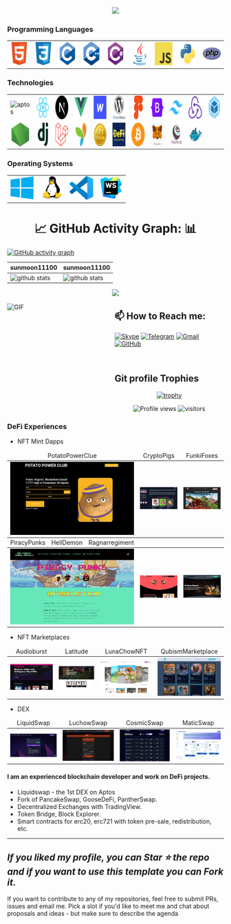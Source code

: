 <p align="center">
  <a href="https://github.com/ninja-1337"><img src="https://readme-typing-svg.herokuapp.com/?lines=Hi+there+👋,+I+am+Adam;+Welcome+to+My+GitHub+Profile!;Full+stack%20Developer;Webflow%20Developer+Designer;Wordpress+Developer;12%2B%20years%20of%20coding%20experience;Always%20learning%20new%20stuffs&font=Pacifico&center=true&width=650&height=120&color=58a6ff&vCenter=true&size=45%22"></a>
</p>

<h3 align="left">Programming Languages</h3>
<table>
  <tr>
    <td><img src="https://github.com/devicons/devicon/blob/master/icons/html5/html5-original.svg" alt="html" width="55" height="55"/></td>
    <td><img src="https://github.com/devicons/devicon/blob/master/icons/css3/css3-original.svg" alt="css" width="55" height="55"/></td>    
    <td><img src="https://github.com/devicons/devicon/blob/master/icons/c/c-original.svg" alt="c" width="55" height="55"/></td>
    <td><img src="https://github.com/devicons/devicon/blob/master/icons/cplusplus/cplusplus-original.svg" alt="c++" width="55" height="55"/></td>
    <td><img src="https://github.com/devicons/devicon/blob/master/icons/csharp/csharp-original.svg" alt="c#" width="55" height="55"/></td>
    <td><img src="https://github.com/devicons/devicon/blob/master/icons/java/java-original.svg" alt="java" width="55" height="55"/></td>
    <td><img src="https://github.com/devicons/devicon/blob/master/icons/javascript/javascript-original.svg" alt="javascript" width="55" height="55"/></td>
    <td><img src="https://github.com/devicons/devicon/blob/master/icons/python/python-original.svg" alt="python" width="55" height="55"/></td>
    <td><img src="https://github.com/devicons/devicon/blob/master/icons/php/php-original.svg" alt="php" width="55" height="55"/></td>
  </tr>  
</table>
  
<h3 align="left">Technologies</h3>
<table>
  <tr>
    <td><img src="https://avatars.githubusercontent.com/u/100313099?s=200&v=4" alt="aptos" width="55" height="55"/></td>
    <td><img src="https://github.com/devicons/devicon/blob/master/icons/react/react-original.svg" alt="react" width="55" height="55"/></td>
    <td><img src="https://github.com/devicons/devicon/blob/master/icons/nextjs/nextjs-original.svg" alt="nextjs" width="55" height="55"/></td>
    <td><img src="https://github.com/devicons/devicon/blob/master/icons/vuejs/vuejs-original.svg" alt="vuejs" width="55" height="55"/></td>
    <td><img src="https://github.com/devicons/devicon/blob/master/icons/webflow/webflow-original.svg" alt="webflow" width="55" height="55"/></td>
    <td><img src="https://github.com/devicons/devicon/blob/master/icons/wordpress/wordpress-original.svg" alt="wordpress" width="55" height="55"/></td>
    <td><img src="https://github.com/devicons/devicon/blob/master/icons/figma/figma-plain.svg" alt="figma" width="55" height="55"/></td>
    <td><img src="https://github.com/devicons/devicon/blob/master/icons/bootstrap/bootstrap-original.svg" alt="bootstrap" width="55" height="55"/></td>
    <td><img src="https://github.com/devicons/devicon/blob/master/icons/tailwindcss/tailwindcss-original.svg" alt="tailwind" width="55" height="55"/></td>
    <td><img src="https://github.com/devicons/devicon/blob/master/icons/redux/redux-original.svg" alt="react" width="55" height="55"/></td>
    <td><img src="https://github.com/devicons/devicon/blob/master/icons/webpack/webpack-original.svg" alt="webpack" width="55" height="55"/></td>
  </tr>
  <tr>
    <td><img src="https://github.com/devicons/devicon/blob/master/icons/nodejs/nodejs-original.svg" alt="nodejs" width="55" height="55"/></td>
    <td><img src="https://github.com/devicons/devicon/blob/master/icons/django/django-plain.svg" alt="django" width="55" height="55"/></td>
    <td><img src="https://github.com/devicons/devicon/blob/master/icons/laravel/laravel-original.svg" alt="laravel" width="55" height="55"/></td>
    <td><img src="https://github.com/devicons/devicon/blob/master/icons/yii/yii-original.svg" alt="yii" width="55" height="55"/></td>
    <td><img src="https://github.com/sunmoon11100/profile/blob/main/icons/icon_nft.png" alt="nft" width="55" height="55"/></td>
    <td><img src="https://github.com/sunmoon11100/profile/blob/main/icons/icon_defi.png" alt="defi" width="55" height="55"/></td>
    <td><img src="https://github.com/sunmoon11100/profile/blob/main/icons/icon_bitcoin.png" alt="bitcoin" width="55" height="55"/></td>
    <td><img src="https://github.com/sunmoon11100/profile/blob/main/icons/icon_metamask.png" alt="metamask" width="55" height="55"/></td>
    <td><img src="https://github.com/sunmoon11100/profile/blob/main/icons/icon_truffle.png" alt="truffle" width="55" height="55"/></td>
    <td><img src="https://github.com/devicons/devicon/blob/master/icons/docker/docker-original.svg" alt="docker" width="55" height="55"/></td>
  </tr>  
</table>

<h3 align="left">Operating Systems</h3>
<table>
  <tr>
  <td><img src="https://github.com/devicons/devicon/blob/master/icons/windows8/windows8-original.svg" alt="windows" width="55" height="55"/></td>
  <td><img src="https://github.com/devicons/devicon/blob/master/icons/linux/linux-original.svg" alt="inux" width="55" height="55"/></td>
  <td><img src="https://github.com/devicons/devicon/blob/master/icons/vscode/vscode-original.svg" alt="vscode" width="55" height="55"/></td>
  <td><img src="https://github.com/devicons/devicon/blob/master/icons/webstorm/webstorm-original.svg" alt="webstorm" width="55" height="55"/></td>
  </tr>  
</table>

<!--   GitHub stats graph -->
<h1 align="center">📈 GitHub Activity Graph: 📊</h1>

[![GitHub activity graph](https://activity-graph.herokuapp.com/graph?username=sunmoon11100&theme=react-dark)](https://github.com/ashutosh00710/github-readme-activity-graph)

<div align="center">

| sunmoon11100                                                                                                                                                                    | sunmoon11100                                                                                                                                |
| ------------------------------------------------------------------------------------------------------------------------------------------------------------------------------- | ------------------------------------------------------------------------------------------------------------------------------------------- |
| ![github stats](https://github-readme-stats.vercel.app/api?username=sunmoon11100&show_icons=true&theme=github_dark&include_all_commits=true&count_private=true&hide_title=true) | ![github stats](https://github-readme-stats.vercel.app/api/top-langs/?username=sunmoon11100&theme=github_dark&layout=compact&langs_count=8) |

</div>

<p align="center">
  <img src="https://github-readme-streak-stats.herokuapp.com?user=kroim&theme=dark&date_format=j%2Fn%5B%2FY%5D" />
</p>

<a target="_blank"><img align="left" height="250" width="250" alt="GIF" src="https://github.com/JayantGoel001/JayantGoel001/blob/master/GIF/github.gif"></a>

## 📫 How to Reach me:

<p align="left">
  <a href="https://join.skype.com/invite/BovXFoNcdbyy" target="blank"><img src="https://img.shields.io/badge/skype-%23181717.svg?style=plastic&logo=skype&logoColor=white" alt="Skype"/></a>
  <a href="https://t.me/sunmoon11100" target="blank"><img src="https://img.shields.io/badge/telegram-%23181717.svg?style=plastic&logo=telegram&logoColor=white" alt="Telegram"/></a>
  <a href="sunmoon11100:@gmail.com"><img src="https://img.shields.io/badge/gmail-%23181717.svg?style=plastic&logo=gmail&logoColor=white" alt="Gmail"/></a>
  <a href="https://github.com/sunmoon11100"><img src="https://img.shields.io/badge/github-%23181717.svg?style=plastic&logo=github&logoColor=white" alt="GitHub"/></a>
</p>
<br/>

## Git profile Trophies

<p align="center"> 
  <a href="https://github.com/ryo-ma/github-profile-trophy"><img src="https://github-profile-trophy.vercel.app/?username=sunmoon11100&theme=onedark&column=7&no-bg=true" alt="trophy" width="800px"/></a> 
</p>

<p align="center">
  <img src="https://gpvc.arturio.dev/sunmoon11100" alt="Profile views"/>
  <img src="https://visitor-badge.laobi.icu/badge?page_id=sunmoon11100.sunmoon11100" alt="visitors"/>
</p>

### DeFi Experiences

- NFT Mint Dapps
<table>
    <thead align="center">
        <tr>
            <td>PotatoPowerClue</td>
            <td>CryptoPigs</td>           
            <td>FunkiFoxes</td>
        </tr>
    </thead>
    <tr>
        <td>
            <a href="https://mint.potatopower.club/">
                <img src="https://github.com/sunmoon11100/profile/blob/main/projects/PotatoPowerClub.png?raw=true" width="300">
            </a>
        </td>
        <td>
            <a href="https://cryptopigs.one/#/">
                <img src="https://github.com/sunmoon11100/profile/blob/main/projects/CryptoPig.png?raw=true" width="300">
            </a>
        </td> 
        <td>
            <a href="https://funkifoxes.com/">
                <img src="https://github.com/sunmoon11100/profile/blob/main/projects/FunkiFoxes.png?raw=true" width="300">
            </a>
        </td>               
    </tr>
    <thead align="center">
        <tr style="display: flex">
            <td>PiracyPunks</td>
            <td>HellDemon</td>
            <td>Ragnarregiment</td>
        </tr>
    </thead>
    <tr>
        <td>
            <a href="https://www.piracypunks.com/" target="_blank">
                <img src="https://github.com/sunmoon11100/profile/blob/main/projects/PiracyPunks.png?raw=true" width="300">
            </a>
        </td>
        <td>
            <a href="https://helldemon.cryptoliveton.com/" target="_blank">
                <img src="https://github.com/sunmoon11100/profile/blob/main/projects/HellDemon.png?raw=true" width="300">
            </a>
        </td>
        <td>
            <a href="https://theragnarregiment.com/" target="_blank">
                <img src="https://github.com/sunmoon11100/profile/blob/main/projects/Ragnarregiment.png?raw=true" width="300">
            </a>
        </td>                       
    </tr>   
</table>

- NFT Marketplaces
<table>
    <thead align="center">
        <tr>
            <td>Audioburst</td>
            <td>Latitude</td>
            <td>LunaChowNFT</td>
            <td>QubismMarketplace</td>
        </tr>
    </thead>
    <tr>
        <td>
            <a href="https://nft.audioburst.io/">
                <img src="https://github.com/sunmoon11100/profile/blob/main/projects/Audioburst.png?raw=true" width="200">
            </a>
        </td>        
        <td>
            <a href="https://latitud.art/">
                <img src="https://github.com/sunmoon11100/profile/blob/main/projects/latitud.png?raw=true" width="200">
            </a>
        </td> 
        <td>
            <a href="https://lunachownft.com/">
                <img src="https://github.com/sunmoon11100/profile/blob/main/projects/LunachowNFT.png?raw=true" width="200">
            </a>
        </td> 
        <td>
            <a href="https://qubismmarketplace.org/">
                <img src="https://github.com/sunmoon11100/profile/blob/main/projects/qubismmarketplace.png?raw=true" width="200">
            </a>
        </td>     
    </tr>
</table>

- DEX
<table>
    <thead align="center">
        <tr>
            <td>LiquidSwap</td>
            <td>LuchowSwap</td>
            <td>CosmicSwap</td>
            <td>MaticSwap</td>  
        </tr>
    </thead>
    <tr>
        <td>
            <a href="https://liquidswap.com/#/">
                <img src="https://github.com/sunmoon11100/profile/blob/main/projects/LiquidSwap.png?raw=true" width="300">
            </a>
        </td>   
        <td>
            <a href="https://app.luchowswap.com/">
                <img src="https://github.com/sunmoon11100/profile/blob/main/projects/LuchowSwap.png?raw=true" width="300">
            </a>
        </td>  
        <td>
            <a href="https://app.cosmicswap.finance/">
                <img src="https://github.com/sunmoon11100/profile/blob/main/projects/cosmicswap.png?raw=true" width="300">
            </a>
        </td>          
        <td>
            <a href="https://maticfront.web.app/farms">
                <img src="https://github.com/sunmoon11100/profile/blob/main/projects/maticswap.png?raw=true" width="300">
            </a>
        </td> 
    </tr>  
</table>

#### I am an experienced blockchain developer and work on DeFi projects.

- Liquidswap - the 1st DEX on Aptos
- Fork of PancakeSwap, GooseDeFi, PantherSwap.
- Decentralized Exchanges with TradingView.
- Token Bridge, Block Explorer.
- Smart contracts for erc20, erc721 with token pre-sale, redistribution, etc.

---

## _If you liked my profile, you can Star ⭐ the repo and if you want to use this template you can Fork it._

If you want to contribute to any of my repositories, feel free to submit PRs, issues and email me. Pick a slot if you'd like to meet me and chat about proposals and ideas - but make sure to describe the agenda
